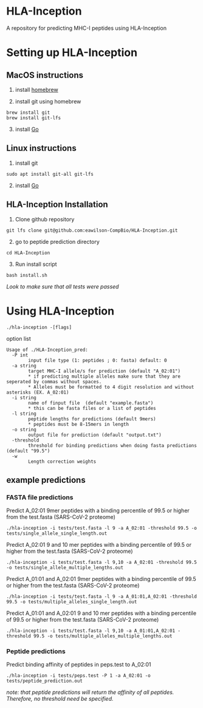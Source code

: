 # HLA-Inception

A repository for predicting MHC-I peptides using HLA-Inception

# Setting up HLA-Inception

## MacOS instructions

1. install [homebrew](https://brew.sh/)

2. install git using homebrew

```shell
brew install git
brew install git-lfs
```

3. install [Go](https://go.dev/doc/install)

## Linux instructions

1. install git

``` shell
sudo apt install git-all git-lfs

```

2. install [Go](https://go.dev/doc/install)


## HLA-Inception Installation

1. Clone github repository

```shell
git lfs clone git@github.com:eawilson-CompBio/HLA-Inception.git
```

2. go to peptide prediction directory
```shell
cd HLA-Inception
```

3. Run install script

``` shell
bash install.sh
```
*Look to make sure that all tests were passed*

# Using HLA-Inception

``` shell
./hla-inception -[flags]
```

option list
``` shell
Usage of ./HLA-Inception_pred:
  -P int
        input file type (1: peptides ; 0: fasta) default: 0
  -a string
        target MHC-I allele/s for prediction (default "A_02:01")
        * if predicting multiple alleles make sure that they are seperated by commas without spaces.
        * Alleles must be formatted to 4 digit resolution and without asterisks (EX. A_02:01) 
  -i string
        name of finput file  (default "example.fasta")
        * this can be fasta files or a list of peptides
  -l string
        peptide lengths for predictions (default 9mers)
        * peptides must be 8-15mers in length
  -o string
        output file for prediction (default "output.txt")
  -threshold
        threshold for binding predictions when doing fasta predictions (default "99.5")
  -w
        Length correction weights 
```

## example predictions  


### FASTA file predictions 

Predict A_02:01 9mer peptides with a binding percentile of 99.5 or higher from the test.fasta (SARS-CoV-2 proteome)
```shell
./hla-inception -i tests/test.fasta -l 9 -a A_02:01 -threshold 99.5 -o tests/single_allele_single_length.out 
```

Predict A_02:01 9 and 10 mer peptides with a binding percentile of 99.5 or higher from the test.fasta (SARS-CoV-2 proteome)
```shell
./hla-inception -i tests/test.fasta -l 9,10 -a A_02:01 -threshold 99.5 -o tests/single_allele_multiple_lengths.out 
```

Predict A_01:01 and A_02:01 9mer peptides with a binding percentile of 99.5 or higher from the test.fasta (SARS-CoV-2 proteome)
```shell
./hla-inception -i tests/test.fasta -l 9 -a A_01:01,A_02:01 -threshold 99.5 -o tests/multiple_alleles_single_length.out 
```

Predict A_01:01 and A_02:01 9 and 10 mer peptides with a binding percentile of 99.5 or higher from the test.fasta (SARS-CoV-2 proteome)
```shell
./hla-inception -i tests/test.fasta -l 9,10 -a A_01:01,A_02:01 -threshold 99.5 -o tests/multiple_alleles_multiple_lengths.out
```

### Peptide predictions 

Predict binding affinity of peptides in peps.test to A_02:01
```shell
./hla-inception -i tests/peps.test -P 1 -a A_02:01 -o tests/peptide_prediction.out
```

*note: that peptide predictions will return the affinity of all peptides. Therefore, no threshold need be specified.*
